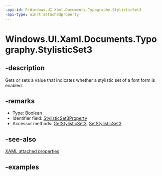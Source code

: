 ```yaml
---
-api-id: P:Windows.UI.Xaml.Documents.Typography.StylisticSet3
-api-type: winrt attachedproperty
---
```


# Windows.UI.Xaml.Documents.Typography.StylisticSet3

<!--
see GetStylisticSet3, and SetStylisticSet3
-->

## -description

Gets or sets a value that indicates whether a stylistic set of a font form is enabled.

## -remarks

<ul><li>Type: Boolean</li><li>Identifier field: <a href="/uwp/api/windows.ui.xaml.documents.typography.stylisticset3property">StylisticSet3Property</a></li><li>Accessor methods: <a href="/uwp/api/windows.ui.xaml.documents.typography.getstylisticset3">GetStylisticSet3</a>, <a href="/uwp/api/windows.ui.xaml.documents.typography.setstylisticset3">SetStylisticSet3</a></li></ul>

## -see-also

[XAML attached properties](/windows/uwp/xaml-platform/attached-properties-overview)

## -examples


